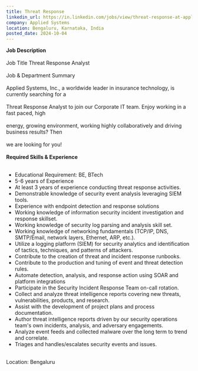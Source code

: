 ```yaml
---
title: Threat Response
linkedin_url: https://in.linkedin.com/jobs/view/threat-response-at-applied-systems-4040491996?position=7&pageNum=0&refId=xpn3Z%2BFTfvdh%2Bzun3F9NWw%3D%3D&trackingId=FTCG0Z776Qikg2OWzwjZXA%3D%3D
company: Applied Systems
location: Bengaluru, Karnataka, India
posted_date: 2024-10-04
---
```


<div class="description__text description__text--rich">
<section class="show-more-less-html" data-max-lines="5">
<div class="show-more-less-html__markup show-more-less-html__markup--clamp-after-5 relative overflow-hidden">
<strong>Job Description<br/><br/></strong>Job Title Threat Response Analyst<br/><br/>Job &amp; Department Summary<br/><br/>Applied Systems, Inc., a worldwide leader in insurance technology, is currently searching for a<br/><br/>Threat Response Analyst to join our Corporate IT team. Enjoy working in a fast paced, high<br/><br/>energy, growing environment, working highly collaboratively and driving business results? Then<br/><br/>we are looking for you!<br/><br/><strong>Required Skills &amp; Experience<br/><br/></strong><ul><li> Educational Requirement: BE, BTech</li><li> 5-6 years of Experience</li><li> At least 3 years of experience conducting threat response activities.</li><li> Demonstrable knowledge of security event analysis leveraging SIEM tools.</li><li> Experience with endpoint detection and response solutions</li><li> Working knowledge of information security incident investigation and response skillset.</li><li> Working knowledge of security log parsing and analysis skill set.</li><li> Working knowledge of networking fundamentals (TCP/IP, DNS, SMTP/Email, network layers, Ethernet, ARP, etc.).</li><li> Utilize a logging platform (SIEM) for security analytics and identification of tactics, techniques, and patterns of attackers.</li><li> Contribute to the creation of threat and incident response runbooks.</li><li> Contribute to the production and tuning of event and threat detection rules.</li><li> Automate detection, analysis, and response action using SOAR and platform integrations</li><li> Participate in the Security Incident Response Team on-call rotation.</li><li> Collect and analyze threat intelligence reports covering new threats, vulnerabilities, products, and research.</li><li> Assist with the development of project plans and process documentation.</li><li> Author threat intelligence reports driven by our security operations team's own incidents, analysis, and adversary engagements.</li><li> Analyze event feeds and collected malware over the long term to trend and correlate.</li><li> Triages and handles/escalates security events and issues.<br/><br/></li></ul>Location: Bengaluru
        </div>


<!-- --> </section>
</div>
